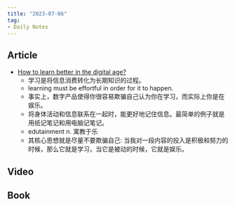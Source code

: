 ```yaml
---
title: "2023-07-06"
tag:
- Daily Notes
---
```

## Article
- [How to learn better in the digital age?](https://giansegato.com/essays/edutainment-is-not-learning)
	- 学习是将信息消费转化为长期知识的过程。
	- learning must be effortful in order for it to happen.
	- 事实上，数字产品使得你很容易欺骗自己认为你在学习，而实际上你是在娱乐。
	- 将身体活动和信息联系在一起时，能更好地记住信息。最简单的例子就是用纸记笔记和用电脑记笔记。
	- edutainment n. 寓教于乐
	- 其核心思想就是尽量不要欺骗自己: 当我对一段内容的投入是积极和努力的时候，那么它就是学习，当它是被动的时候，它就是娱乐。

## Video

## Book

